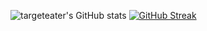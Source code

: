 ![targeteater's GitHub stats](https://github-readme-stats.vercel.app/api?username=targeteater&show_icons=true&theme=dark)
[![GitHub Streak](https://github-readme-streak-stats.herokuapp.com/?user=targeteater&theme=dark)](https://git.io/streak-stats)

<!--
**targeteater/targeteater** is a ✨ _special_ ✨ repository because its `README.md` (this file) appears on your GitHub profile.

Here are some ideas to get you started:

- 🔭 I’m currently working on ...
- 🌱 I’m currently learning ...
- 👯 I’m looking to collaborate on ...
- 🤔 I’m looking for help with ...
- 💬 Ask me about ...
- 📫 How to reach me: ...
- 😄 Pronouns: ...
- ⚡ Fun fact: ...
-->
